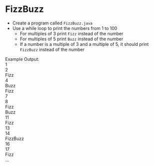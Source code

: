 # FizzBuzz

- Create a program called `FizzBuzz.java`
- Use a while loop to print the numbers from 1 to 100
  - For multiples of 3 print `Fizz` instead of the number
  - For multiples of 5 print `Buzz` instead of the number
  - If a number is a multiple of 3 and a multiple of 5, it should print `FizzBuzz` instead of the number

Example Output:\
1\
2\
Fizz\
4\
Buzz\
Fizz\
7\
8\
Fizz\
Buzz\
11\
Fizz\
13\
14\
FizzBuzz\
16\
17\
Fizz\
...
